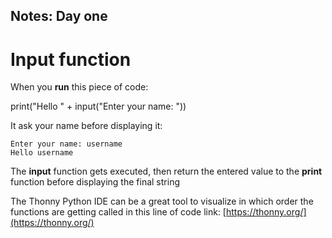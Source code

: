 ## Notes: Day one

# Input function
When you **run** this piece of code:

print("Hello " + input("Enter your name: "))

It ask your name before displaying it:
```
Enter your name: username
Hello username
```
The **input** function gets executed, then return the entered value to the **print** function before displaying the final string

The Thonny Python IDE can be a great tool to visualize in which order the functions are getting called in this line of code
link: [https://thonny.org/](https://thonny.org/)